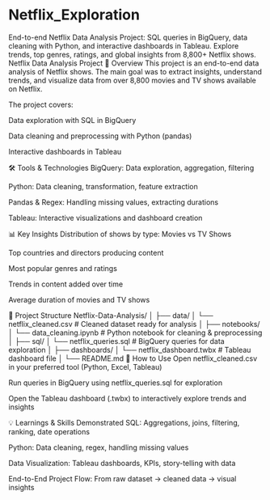 # Netflix_Exploration
End-to-end Netflix Data Analysis Project: SQL queries in BigQuery, data cleaning with Python, and interactive dashboards in Tableau. Explore trends, top genres, ratings, and global insights from 8,800+ Netflix shows.
Netflix Data Analysis Project
📌 Overview
This project is an end-to-end data analysis of Netflix shows. The main goal was to extract insights, understand trends, and visualize data from over 8,800 movies and TV shows available on Netflix.

The project covers:

Data exploration with SQL in BigQuery

Data cleaning and preprocessing with Python (pandas)

Interactive dashboards in Tableau

🛠 Tools & Technologies
BigQuery: Data exploration, aggregation, filtering

Python: Data cleaning, transformation, feature extraction

Pandas & Regex: Handling missing values, extracting durations

Tableau: Interactive visualizations and dashboard creation

📊 Key Insights
Distribution of shows by type: Movies vs TV Shows

Top countries and directors producing content

Most popular genres and ratings

Trends in content added over time

Average duration of movies and TV shows

📁 Project Structure
Netflix-Data-Analysis/
│
├── data/
│   └── netflix_cleaned.csv        # Cleaned dataset ready for analysis
│
├── notebooks/
│   └── data_cleaning.ipynb        # Python notebook for cleaning & preprocessing
│
├── sql/
│   └── netflix_queries.sql        # BigQuery queries for data exploration
│
├── dashboards/
│   └── netflix_dashboard.twbx     # Tableau dashboard file
│
└── README.md
🚀 How to Use
Open netflix_cleaned.csv in your preferred tool (Python, Excel, Tableau)

Run queries in BigQuery using netflix_queries.sql for exploration

Open the Tableau dashboard (.twbx) to interactively explore trends and insights

💡 Learnings & Skills Demonstrated
SQL: Aggregations, joins, filtering, ranking, date operations

Python: Data cleaning, regex, handling missing values

Data Visualization: Tableau dashboards, KPIs, story-telling with data

End-to-End Project Flow: From raw dataset → cleaned data → visual insights
